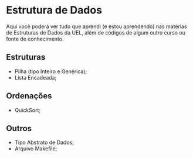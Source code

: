 # Estrutura de Dados

Aqui você poderá ver tudo que aprendi (e estou aprendendo) nas matérias de Estruturas de Dados da UEL, além de códigos de algum outro curso ou fonte de conhecimento.

## Estruturas

* Pilha (tipo Inteiro e Genérica);
* Lista Encadeada;

## Ordenações 

* QuickSort;

## Outros

* Tipo Abstrato de Dados;
* Arquivo Makefile;